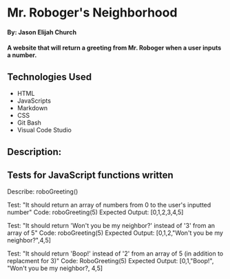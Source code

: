 # Mr. Roboger's Neighborhood

#### By: Jason Elijah Church

#### A website that will return a greeting from Mr. Roboger when a user inputs a number.

## Technologies Used

* HTML
* JavaScripts
* Markdown
* CSS
* Git Bash
* Visual Code Studio

## Description:

## Tests for JavaScript functions written

Describe: roboGreeting()

Test: "It should return an array of numbers from 0 to the user's inputted number"
Code: roboGreeting(5)
Expected Output: [0,1,2,3,4,5]

Test: "It should return 'Won't you be my neighbor?' instead of '3' from an array of 5"
Code: roboGreeting(5)
Expected Output: [0,1,2,"Won't you be my neighbor?",4,5]

Test: "It should return 'Boop!' instead of '2' from an array of 5 (in addition to replacment for 3)"
Code: RoboGreeting(5)
Expected Output: [0,1,"Boop!", "Won't you be my neighbor?, 4,5]